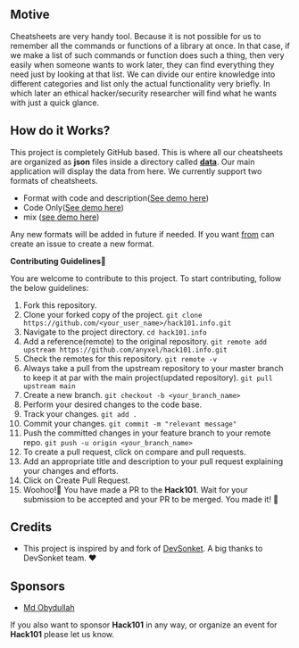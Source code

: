 ## Motive

Cheatsheets are very handy tool. Because it is not possible for us to remember all the commands or functions of a library at once. In that case, if we make a list of such commands or function does such a thing, then very easily when someone wants to work later, they can find everything they need just by looking at that list. We can divide our entire knowledge into different categories and list only the actual functionality very briefly. In which later an ethical hacker/security researcher will find what he wants with just a quick glance.

## How do it Works?

This project is completely GitHub based. This is where all our cheatsheets are organized as **json** files inside a directory called [**data**](https://github.com/anyxel/hack101.info/blob/main/data). Our main application will display the data from here. We currently support two formats of cheatsheets.

- Format with code and description([See demo here](https://github.com/anyxel/hack101.info/blob/main/data/demo/codendesc.json))
- Code Only([See demo here](https://github.com/anyxel/hack101.info/blob/main/datademo/onlycode.json))
- mix ([see demo here](https://github.com/anyxel/hack101.info/blob/main/data/demo/mix.json))

Any new formats will be added in future if needed. If you want [from](https://github.com/anyxel/hack101.info/issues/new) can create an issue to create a new format.

**Contributing Guidelines📝**

You are welcome to contribute to this project.
To start contributing, follow the below guidelines:

1. Fork this repository.
2. Clone your forked copy of the project.
   `git clone https://github.com/<your_user_name>/hack101.info.git`
3. Navigate to the project directory.
   `cd hack101.info`
4. Add a reference(remote) to the original repository.
   `git remote add upstream https://github.com/anyxel/hack101.info.git`
5. Check the remotes for this repository.
   `git remote -v`
6. Always take a pull from the upstream repository to your master branch to keep it at par with the main project(updated repository).
   `git pull upstream main`
7. Create a new branch.
   `git checkout -b <your_branch_name>`
8. Perform your desired changes to the code base.
9. Track your changes.
   `git add .`
10. Commit your changes.
    `git commit -m "relevant message"`
11. Push the committed changes in your feature branch to your remote repo.
    `git push -u origin <your_branch_name>`
12. To create a pull request, click on compare and pull requests.
13. Add an appropriate title and description to your pull request explaining your changes and efforts.
14. Click on Create Pull Request.
15. Woohoo!🥳 You have made a PR to the **Hack101**. Wait for your submission to be accepted and your PR to be merged.
    You made it! 🎊

## Credits

- This project is inspired by and fork of [DevSonket](https://github.com/devsonket/devsonket.github.io). A big thanks to DevSonket team. ❤️

## Sponsors

- [Md Obydullah](https://github.com/mdobydullah)

If you also want to sponsor **Hack101** in any way, or organize an event for **Hack101** please let us know.

